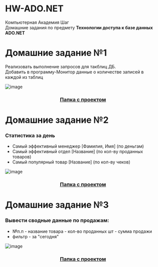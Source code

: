 # HW-ADO.NET
Компьютерная Академия Шаг <br>
Домашние задания по предмету <b>Технологии доступа к базе данных ADO.NET</b><br>



# Домашние задание №1
Реализовать выполнение запросов для такблиц ДБ.<br>
Добавить в программу-Монитор данные о количестве записей в каждой из таблиц

![image](https://user-images.githubusercontent.com/108671823/215809814-c63cdd36-ff86-4182-9485-09303b04cb21.png)
<h3 align="center"><a href="https://github.com/AntonDegt/HW-ADO.NET/tree/main/Sales">Папка с проектом</a></h3>




# Домашние задание №2
<h3>Статистика за день</h3>

- Самый эффективный менеджер [Фамилия, Имя] (по деньгам)
- Самый эффективный отдел [Название] (по кол-ву проданных товаров)
- Самый популярный товар [Название] (по кол-ву чеков)


![image](https://user-images.githubusercontent.com/108671823/216042470-a0114901-cade-47c0-b5da-6e5441001ed3.png)
<h3 align="center"><a href="https://github.com/AntonDegt/HW-ADO.NET/tree/main/Sales">Папка с проектом</a></h3>




# Домашние задание №3
<h3>Вывести сводные данные по продажам:</h3>

- №п.п - название товара - кол-во проданных шт - сумма продажи
- фильтр - за "сегодня" 


![image](https://user-images.githubusercontent.com/108671823/216074911-41f8dfa2-b787-4247-adf3-7602a215740e.png)
<h3 align="center"><a href="https://github.com/AntonDegt/HW-ADO.NET/tree/main/Sales">Папка с проектом</a></h3>
